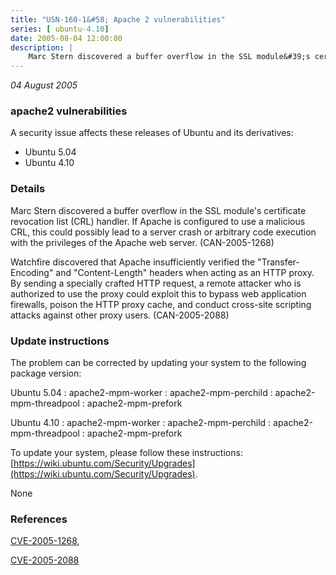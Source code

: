 ```yaml
---
title: "USN-160-1&#58; Apache 2 vulnerabilities"
series: [ ubuntu-4.10]
date: 2005-08-04 12:00:00
description: |
    Marc Stern discovered a buffer overflow in the SSL module&#39;s certificate revocation list (CRL) handler. If Apache is configured to use a malicious CRL, this could possibly lead to a server crash or arbitrary code execution with the privileges of the Apache web server. (CAN-2005-1268)
--- 
```

 
 

*04 August 2005*

### apache2 vulnerabilities

A security issue affects these releases of Ubuntu and its derivatives:

* Ubuntu 5.04
* Ubuntu 4.10

### Details

Marc Stern discovered a buffer overflow in the SSL module&#39;s certificate revocation list (CRL) handler. If Apache is configured to use a malicious CRL, this could possibly lead to a server crash or arbitrary code execution with the privileges of the Apache web server. (CAN-2005-1268)

Watchfire discovered that Apache insufficiently verified the &quot;Transfer-Encoding&quot; and &quot;Content-Length&quot; headers when acting as an HTTP proxy. By sending a specially crafted HTTP request, a remote attacker who is authorized to use the proxy could exploit this to bypass web application firewalls, poison the HTTP proxy cache, and conduct cross-site scripting attacks against other proxy users. (CAN-2005-2088)

### Update instructions

The problem can be corrected by updating your system to the following package version:

Ubuntu 5.04
 : apache2-mpm-worker 
 : apache2-mpm-perchild 
 : apache2-mpm-threadpool 
 : apache2-mpm-prefork 

Ubuntu 4.10
 : apache2-mpm-worker 
 : apache2-mpm-perchild 
 : apache2-mpm-threadpool 
 : apache2-mpm-prefork 

To update your system, please follow these instructions: [https://wiki.ubuntu.com/Security/Upgrades](https://wiki.ubuntu.com/Security/Upgrades).

None

### References

 
 [CVE-2005-1268](http://people.ubuntu.com/~ubuntu-security/cve/CVE-2005-1268), 

 [CVE-2005-2088](http://people.ubuntu.com/~ubuntu-security/cve/CVE-2005-2088)
 

